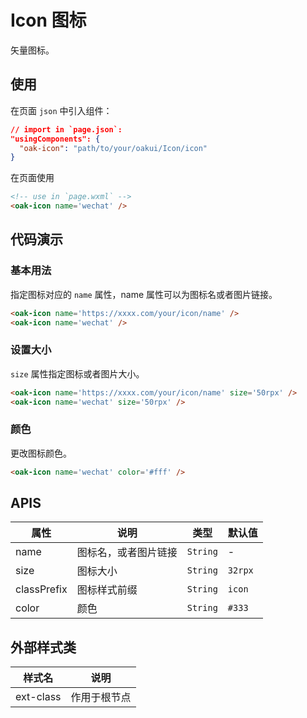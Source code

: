 # Icon 图标
矢量图标。

## 使用

在页面 `json` 中引入组件：

```json
// import in `page.json`:
"usingComponents": {
  "oak-icon": "path/to/your/oakui/Icon/icon"
}
```

在页面使用
```html
<!-- use in `page.wxml` -->
<oak-icon name='wechat' />
```

## 代码演示
### 基本用法
指定图标对应的 `name` 属性，name 属性可以为图标名或者图片链接。
```html
<oak-icon name='https://xxxx.com/your/icon/name' />
<oak-icon name='wechat' />
```
### 设置大小
`size` 属性指定图标或者图片大小。
```html
<oak-icon name='https://xxxx.com/your/icon/name' size='50rpx' />
<oak-icon name='wechat' size='50rpx' />
```

### 颜色
更改图标颜色。
```html
<oak-icon name='wechat' color='#fff' />
```

## APIS

| 属性 | 说明 | 类型 | 默认值 |
|-----------|-----------|-----------|-------------|
| name | 图标名，或者图片链接 | `String` | - |
| size | 图标大小  | `String` | `32rpx` |
| classPrefix | 图标样式前缀 | `String` | `icon` |
| color | 颜色  | `String` | `#333` |


## 外部样式类

| 样式名 | 说明 |
|-----------|-----------|
| ext-class | 作用于根节点 |
